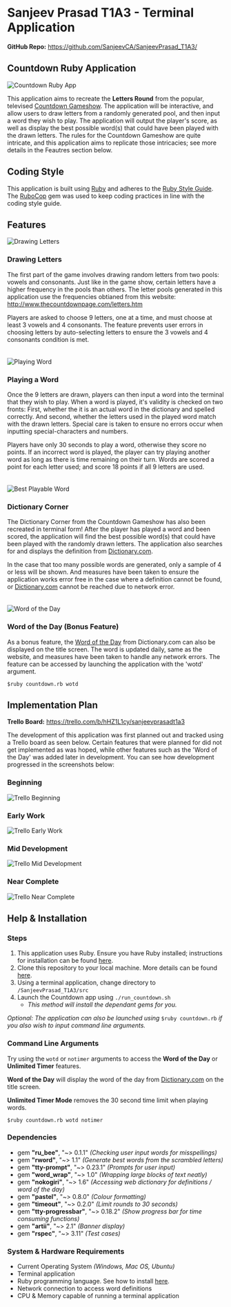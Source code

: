 # Sanjeev Prasad T1A3 - Terminal Application



**GitHub Repo:** https://github.com/SanjeevCA/SanjeevPrasad_T1A3/

## Countdown Ruby Application
![Countdown Ruby App](./docs/countdown-title.jpg)

This application aims to recreate the **Letters Round** from the popular, televised [Countdown Gameshow](https://en.wikipedia.org/wiki/Countdown_(game_show)). The application will be interactive, and allow users to draw letters from a randomly generated pool, and then input a word they wish to play. The application will output the player's score, as well as display the best possible word(s) that could have been played with the drawn letters. The rules for the Countdown Gameshow are quite intricate, and this application aims to replicate those intricacies; see more details in the Feautres section below.

## Coding Style
This application is built using [Ruby](https://www.ruby-lang.org/en/) and adheres to the [Ruby Style Guide](https://rubystyle.guide/). The [RuboCop](https://rubocop.org/) gem was used to keep coding practices in line with the coding style guide. 


## Features

![Drawing Letters](./docs/picking-letters.jpg)

### Drawing Letters

The first part of the game involves drawing random letters from two pools: vowels and consonants. Just like in the game show, certain letters have a higher frequency in the pools than others. The letter pools generated in this application use the frequencies obtianed from this website: http://www.thecountdownpage.com/letters.htm

Players are asked to choose 9 letters, one at a time, and must choose at least 3 vowels and 4 consonants. The feature prevents user errors in choosing letters by auto-selecting letters to ensure the 3 vowels and 4 consonants condition is met.
\
\
\
![Playing Word](./docs/play-word.jpg)



### Playing a Word

Once the 9 letters are drawn, players can then input a word into the terminal that they wish to play. When a word is played, it's validity is checked on two fronts: First, whether the it is an actual word in the dictionary and spelled correctly. And second, whether the letters used in the played word match with the drawn letters. Special care is taken to ensure no errors occur when inputting special-characters and numbers. 

Players have only 30 seconds to play a word, otherwise they score no points. If an incorrect word is played, the player can try playing another word as long as there is time remaining on their turn. Words are scored a point for each letter used; and score 18 points if all 9 letters are used.
\
\
\
![Best Playable Word](./docs/dictionary.jpg)
### Dictionary Corner

The Dictionary Corner from the Countdown Gameshow has also been recreated in terminal form! After the player has played a word and been scored, the application will find the best possible word(s) that could have been played with the randomly drawn letters. The application also searches for and displays the definition from [Dictionary.com](https://www.dictionary.com/).

In the case that too many possible words are generated, only a sample of 4 or less will be shown. And measures have been taken to ensure the application works error free in the case where a definition cannot be found, or [Dictionary.com](https://www.dictionary.com/) cannot be reached due to network error.
\
\
\
![Word of the Day](./docs/wotd.jpg)
### Word of the Day (Bonus Feature)

As a bonus feature, the [Word of the Day](https://www.dictionary.com/e/word-of-the-day/) from Dictionary.com can also be displayed on the title screen. The word is updated daily, same as the website, and measures have been taken to handle any network errors. The feature can be accessed by launching the application with the 'wotd' argument.

    $ruby countdown.rb wotd


## Implementation Plan

**Trello Board:** https://trello.com/b/hHZ1L1cy/sanjeevprasadt1a3

The development of this application was first planned out and tracked using a Trello board as seen below. Certain features that were planned for did not get implemented as was hoped, while other features such as the 'Word of the Day' was added later in development. You can see how development progressed in the screenshots below:

### Beginning
![Trello Beginning](./docs/trello-start.jpg)
### Early Work
![Trello Early Work](./docs/trello-prog-1.jpg)
### Mid Development
![Trello Mid Development](./docs/trello-prog-2.jpg)
### Near Complete
![Trello Near Complete](./docs/trello-complete.jpg)

## Help & Installation
### Steps 
1. This application uses Ruby. Ensure you have Ruby installed; instructions for installation can be found [here](https://www.ruby-lang.org/en/documentation/installation/).
2. Clone this repository to your local machine. More details can be found [here](https://docs.github.com/en/repositories/creating-and-managing-repositories/cloning-a-repository).
3. Using a terminal application, change directory to `/SanjeevPrasad_T1A3/src`
4. Launch the Countdown app using `./run_countdown.sh`
    * *This method will install the dependant gems for you.*
    
*Optional: The application can also be launched using* `$ruby countdown.rb` *if you also wish to input command line arguments.*



### Command Line Arguments
Try using the `wotd` or `notimer` arguments to access the **Word of the Day** or **Unlimited Timer** features.

**Word of the Day** will display the word of the day from [Dictionary.com](https://www.dictionary.com/e/word-of-the-day/) on the title screen.

**Unlimited Timer Mode** removes the 30 second time limit when playing words.

    $ruby countdown.rb wotd notimer

### Dependencies
* gem **"ru_bee"**, "~> 0.1.1" *(Checking user input words for misspellings)*
* gem **"rword"**, "~> 1.1" *(Generate best words from the scrambled letters)*
* gem **"tty-prompt"**, "~> 0.23.1" *(Prompts for user input)*
* gem **"word_wrap"**, "~> 1.0" *(Wrapping large blocks of text neatly)*
* gem **"nokogiri"**, "~> 1.6" *(Accessing web dictionary for definitions / word of the day)*
* gem **"pastel"**, "~> 0.8.0" *(Colour formatting)*
* gem **"timeout"**, "~> 0.2.0" *(Limit rounds to 30 seconds)*
* gem **"tty-progressbar"**, "~> 0.18.2" *(Show progress bar for time consuming functions)*
* gem **"artii"**, "~> 2.1" *(Banner display)*
* gem **"rspec"**, "~> 3.11" *(Test cases)*

### System & Hardware Requirements
* Current Operating System *(Windows, Mac OS, Ubuntu)*
* Terminal application
* Ruby programming language. See how to install [here](https://www.ruby-lang.org/en/documentation/installation/).
* Network connection to access word definitions
* CPU & Memory capable of running a terminal application
